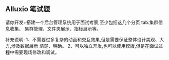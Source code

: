 

## Alluxio 笔试题

请你开发+搭建一个后台管理系统用于面试考察,至少包括这几个分页 tab:集群信息收集、
集群管理、文件夹展示、指标展示等。

补充说明:
1、不需要过多复杂的动画和交互效果,但是需要保证整体设计美观、大方,涉及数据展示
清楚、明确。
2、可以独立开发,也可以使用模版,但是在面试过程中需要现场修改和调试。